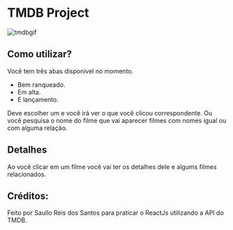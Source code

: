# TMDB Project

![tmdbgif](https://user-images.githubusercontent.com/93871055/217037232-6f390a06-04a2-40cf-b2dc-029da03d364d.gif)

## Como utilizar?

Você tem três abas disponível no momento.
+ Bem ranqueado.
+ Em alta.
+ E lançamento.

Deve escolher um e você irá ver o que você clicou correspondente.
Ou você pesquisa o nome do filme que vai aparecer filmes com nomes igual ou com alguma relação.

## Detalhes

Ao você clicar em um filme você vai ter os detalhes dele e algums filmes relacionados.

## Créditos:

Feito por Saullo Reis dos Santos para praticar o ReactJs utilizando a API do TMDB.
